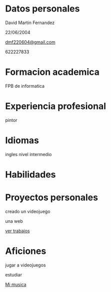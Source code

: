 # Datos personales

David Martin Fernandez

22/06/2004

dmf220604@gmail.com

622227833

# Formacion academica

FPB de informatica

# Experiencia profesional

pintor

# Idiomas

ingles nivel intermedio

# Habilidades

# Proyectos personales

creado un videojuego

una web 

[ver trabajos](trabajos.md)

# Aficiones

jugar a videojuegos 

estudiar

[Mi musica](videos.md)


